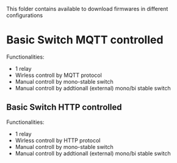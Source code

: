 This folder contains available to download firmwares in different configurations

# Basic Switch MQTT controlled
Functionalities:
- 1 relay
- Wirless controll by MQTT protocol
- Manual controll by mono-stable switch
- Manual controll by addtionall (external) mono/bi stable switch

## Basic Switch HTTP controlled
Functionalities:
- 1 relay
- Wirless controll by HTTP protocol
- Manual controll by mono-stable switch
- Manual controll by addtionall (external) mono/bi stable switch
